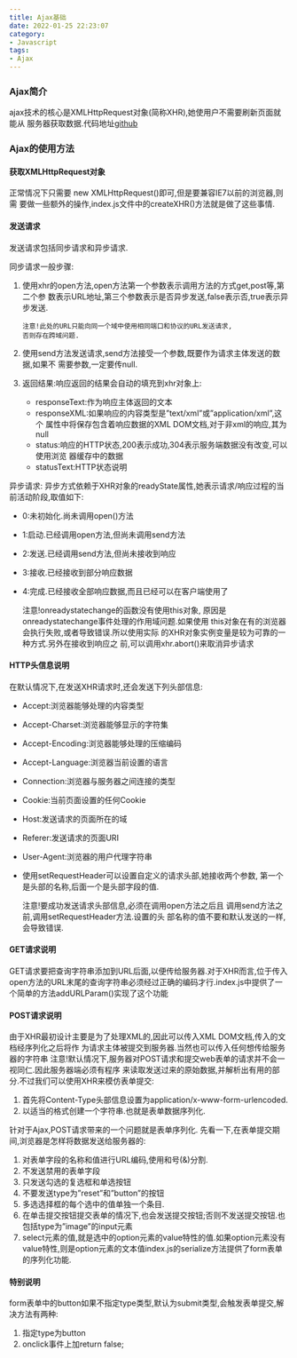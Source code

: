 ```yaml
---
title: Ajax基础
date: 2022-01-25 22:23:07
category: 
- Javascript
tags:
- Ajax
---
```


### Ajax简介

ajax技术的核心是XMLHttpRequest对象(简称XHR),她使用户不需要刷新页面就能从
服务器获取数据.代码地址[github](https://github.com/ivivisoft/ajax)

### Ajax的使用方法

#### 获取XMLHttpRequest对象

正常情况下只需要 new XMLHttpRequest()即可,但是要兼容IE7以前的浏览器,则需
要做一些额外的操作,index.js文件中的createXHR()方法就是做了这些事情.

#### 发送请求

发送请求包括同步请求和异步请求.

同步请求一般步骤:

1. 使用xhr的open方法,open方法第一个参数表示调用方法的方式get,post等,第二个参
   数表示URL地址,第三个参数表示是否异步发送,false表示否,true表示异步发送.

   ```
   注意!此处的URL只能向同一个域中使用相同端口和协议的URL发送请求,
   否则存在跨域问题.
   ```

2. 使用send方法发送请求,send方法接受一个参数,既要作为请求主体发送的数据,如果不
   需要参数,一定要传null.

3. 返回结果:响应返回的结果会自动的填充到xhr对象上:

   - responseText:作为响应主体返回的文本
   - responseXML:如果响应的内容类型是”text/xml”或”application/xml”,这个
     属性中将保存包含着响应数据的XML DOM文档,对于非xml的响应,其为null
   - status:响应的HTTP状态,200表示成功,304表示服务端数据没有改变,可以使用浏览
     器缓存中的数据
   - statusText:HTTP状态说明

异步请求:
异步方式依赖于XHR对象的readyState属性,她表示请求/响应过程的当前活动阶段,取值如下:

- 0:未初始化.尚未调用open()方法

- 1:启动.已经调用open方法,但尚未调用send方法

- 2:发送.已经调用send方法,但尚未接收到响应

- 3:接收.已经接收到部分响应数据

- 4:完成.已经接收全部响应数据,而且已经可以在客户端使用了

  注意!onreadystatechange的函数没有使用this对象,
  原因是onreadystatechange事件处理的作用域问题.如果使用
  this对象在有的浏览器会执行失败,或者导致错误.所以使用实际
  的XHR对象实例变量是较为可靠的一种方式.另外在接收到响应之
  前,可以调用xhr.abort()来取消异步请求

#### HTTP头信息说明

在默认情况下,在发送XHR请求时,还会发送下列头部信息:

- Accept:浏览器能够处理的内容类型

- Accept-Charset:浏览器能够显示的字符集

- Accept-Encoding:浏览器能够处理的压缩编码

- Accept-Language:浏览器当前设置的语言

- Connection:浏览器与服务器之间连接的类型

- Cookie:当前页面设置的任何Cookie

- Host:发送请求的页面所在的域

- Referer:发送请求的页面URI

- User-Agent:浏览器的用户代理字符串

- 使用setRequestHeader可以设置自定义的请求头部,她接收两个参数,
  第一个是头部的名称,后面一个是头部字段的值.

  注意!要成功发送请求头部信息,必须在调用open方法之后且
  调用send方法之前,调用setRequestHeader方法.设置的头
  部名称的值不要和默认发送的一样,会导致错误.

#### GET请求说明

GET请求要把查询字符串添加到URL后面,以便传给服务器.对于XHR而言,位于传入open方法的URL末尾的查询字符串必须经过正确的编码才行.index.js中提供了一个简单的方法addURLParam()实现了这个功能

#### POST请求说明

由于XHR最初设计主要是为了处理XML的,因此可以传入XML DOM文档,传入的文档经序列化之后将作
为请求主体被提交到服务器.当然也可以传入任何想传给服务器的字符串
注意!默认情况下,服务器对POST请求和提交web表单的请求并不会一视同仁.因此服务器端必须有程序
来读取发送过来的原始数据,并解析出有用的部分.不过我们可以使用XHR来模仿表单提交:

1. 首先将Content-Type头部信息设置为application/x-www-form-urlencoded.
2. 以适当的格式创建一个字符串.也就是表单数据序列化.

针对于Ajax,POST请求带来的一个问题就是表单序列化.
先看一下,在表单提交期间,浏览器是怎样将数据发送给服务器的:

1. 对表单字段的名称和值进行URL编码,使用和号(&)分割.
2. 不发送禁用的表单字段
3. 只发送勾选的复选框和单选按钮
4. 不要发送type为”reset”和”button”的按钮
5. 多选选择框的每个选中的值单独一个条目.
6. 在单击提交按钮提交表单的情况下,也会发送提交按钮;否则不发送提交按钮.也包括type为”image”的input元素
7. select元素的值,就是选中的option元素的value特性的值.如果option元素没有value特性,则是option元素的文本值index.js的serialize方法提供了form表单的序列化功能.

#### 特别说明

form表单中的button如果不指定type类型,默认为submit类型,会触发表单提交,解决方法有两种:

1. 指定type为button
2. onclick事件上加return false;
